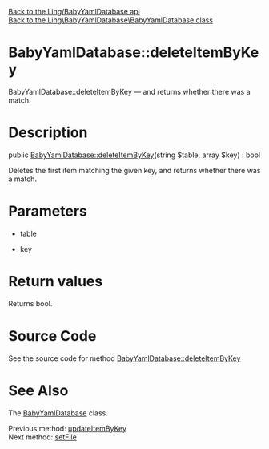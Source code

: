 [Back to the Ling/BabyYamlDatabase api](https://github.com/lingtalfi/BabyYamlDatabase/blob/master/doc/api/Ling/BabyYamlDatabase.md)<br>
[Back to the Ling\BabyYamlDatabase\BabyYamlDatabase class](https://github.com/lingtalfi/BabyYamlDatabase/blob/master/doc/api/Ling/BabyYamlDatabase/BabyYamlDatabase.md)


BabyYamlDatabase::deleteItemByKey
================



BabyYamlDatabase::deleteItemByKey — and returns whether there was a match.




Description
================


public [BabyYamlDatabase::deleteItemByKey](https://github.com/lingtalfi/BabyYamlDatabase/blob/master/doc/api/Ling/BabyYamlDatabase/BabyYamlDatabase/deleteItemByKey.md)(string $table, array $key) : bool




Deletes the first item matching the given key,
and returns whether there was a match.




Parameters
================


- table

    

- key

    


Return values
================

Returns bool.








Source Code
===========
See the source code for method [BabyYamlDatabase::deleteItemByKey](https://github.com/lingtalfi/BabyYamlDatabase/blob/master/BabyYamlDatabase.php#L144-L155)


See Also
================

The [BabyYamlDatabase](https://github.com/lingtalfi/BabyYamlDatabase/blob/master/doc/api/Ling/BabyYamlDatabase/BabyYamlDatabase.md) class.

Previous method: [updateItemByKey](https://github.com/lingtalfi/BabyYamlDatabase/blob/master/doc/api/Ling/BabyYamlDatabase/BabyYamlDatabase/updateItemByKey.md)<br>Next method: [setFile](https://github.com/lingtalfi/BabyYamlDatabase/blob/master/doc/api/Ling/BabyYamlDatabase/BabyYamlDatabase/setFile.md)<br>

